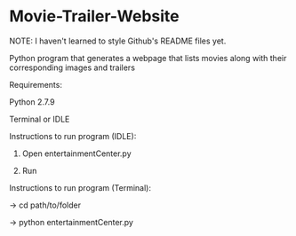 # Movie-Trailer-Website
NOTE: I haven't learned to style Github's README files yet.

Python program that generates a webpage that lists movies along with their corresponding images and trailers

Requirements:

Python 2.7.9

Terminal or IDLE

Instructions to run program (IDLE):

1. Open entertainmentCenter.py

2. Run

Instructions to run program (Terminal):

-> cd path/to/folder

-> python entertainmentCenter.py
